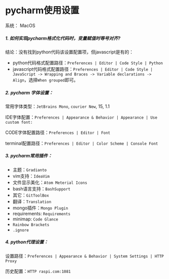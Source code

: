 # pycharm使用设置

系统： MacOS

##### 1. 如何实现pycharm格式化代码时，变量赋值时等号对齐?
结论：没有找到python代码该设置配置项，但javascript是有的：
- python代码格式配置路径：`Preferences | Editor | Code Style | Python`
- javascript代码格式配置路径：`Preferences | Editor | Code Style | JavaScript -> Wrapping and Braces -> Variable declarations -> Align`，选择`When grouped`即可。

##### 2. pycharm 字体设置：
常用字体类型：`JetBrains Mono`, `courier New`, 15, 1.1

IDE字体配置：`Preferences | Appearance & Behavior | Appearance | Use custom font:`

CODE字体配置路径：`Preferences | Editor | Font`

terminal配置路径：`Preferences | Editor | Color Scheme | Console Font`

##### 3. pycharm常用插件：
- 主题：`Gradianto`
- vim支持：`IdeaVim`
- 文件显示美化：`Atom Meterial Icons`
- bash语言支持：`BashSupport`
- 其它：`GitToolBox`
- 翻译：`Translation`
- mongo插件：`Mongo Plugin`
- requirements: `Requirements`
- minimap: `Code Glance`
- `Rainbow Brackets`
- `.ignore`

##### 4. python代理设置：
设置路径：`Preferences | Appearance & Behavior | System Settings | HTTP Proxy`

历史配置：`HTTP raspi.com:1081`
